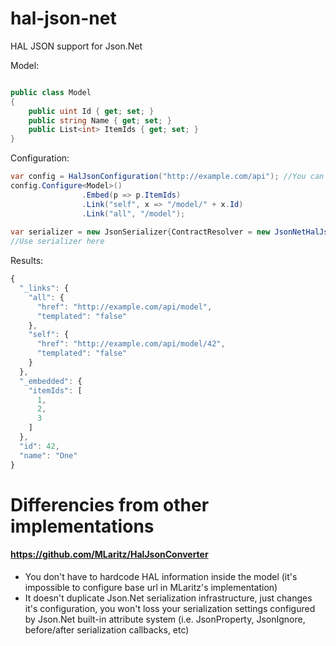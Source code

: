 hal-json-net
============

HAL JSON support for Json.Net


Model:

```csharp

public class Model
{
	public uint Id { get; set; }
	public string Name { get; set; }
	public List<int> ItemIds { get; set; }
}
```


Configuration:

```csharp
var config = HalJsonConfiguration("http://example.com/api"); //You can use null instead of example.com, it won't touch your links in that case
config.Configure<Model>()
				.Embed(p => p.ItemIds)
				.Link("self", x => "/model/" + x.Id)
				.Link("all", "/model");
				
var serializer = new JsonSerializer{ContractResolver = new JsonNetHalJsonContactResolver(config)};
//Use serializer here
```

Results:

```js
{
  "_links": {
    "all": {
      "href": "http://example.com/api/model",
      "templated": "false"
    },
    "self": {
      "href": "http://example.com/api/model/42",
      "templated": "false"
    }
  },
  "_embedded": {
    "itemIds": [
      1,
      2,
      3
    ]
  },
  "id": 42,
  "name": "One"
}


```

# Differencies from other implementations 

#### https://github.com/MLaritz/HalJsonConverter


- You don't have to hardcode HAL information inside the model (it's impossible to configure base url in MLaritz's implementation)
- It doesn't duplicate Json.Net serialization infrastructure, just changes it's configuration, you won't loss your serialization settings configured by Json.Net built-in attribute system (i.e. JsonProperty, JsonIgnore, before/after serialization callbacks, etc)

